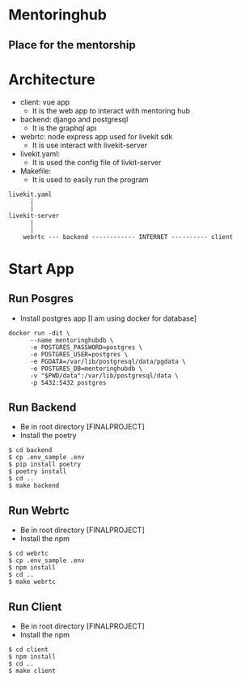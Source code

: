 # Mentoringhub
## Place for the mentorship

# Architecture
- client: vue app
    - It is the web app to interact with mentoring hub
- backend: django and postgresql
    - It is the graphql api
- webrtc: node express app used for livekit sdk
    - It is use interact with livekit-server
- livekit.yaml:
    - It is used the config file of livkit-server
- Makefile:
    - It is used to easily run the program
```
livekit.yaml
      |
      |
livekit-server
      |
      |
    webrtc --- backend ------------ INTERNET ---------- client
```

# Start App
## Run Posgres
- Install postgres app [I am using docker for database]
```
docker run -dit \
      --name mentoringhubdb \
      -e POSTGRES_PASSWORD=postgres \
      -e POSTGRES_USER=postgres \
      -e PGDATA=/var/lib/postgresql/data/pgdata \
      -e POSTGRES_DB=mentoringhubdb \
      -v "$PWD/data":/var/lib/postgresql/data \
      -p 5432:5432 postgres
```
## Run Backend
- Be in root directory [FINALPROJECT]
- Install the poetry
```
$ cd backend
$ cp .env_sample .env
$ pip install poetry
$ poetry install
$ cd ..
$ make backend
```

## Run Webrtc
- Be in root directory [FINALPROJECT]
- Install the npm
```
$ cd webrtc
$ cp .env_sample .env
$ npm install
$ cd ..
$ make webrtc
```

## Run Client
- Be in root directory [FINALPROJECT]
- Install the npm
```
$ cd client
$ npm install
$ cd ..
$ make client
```
